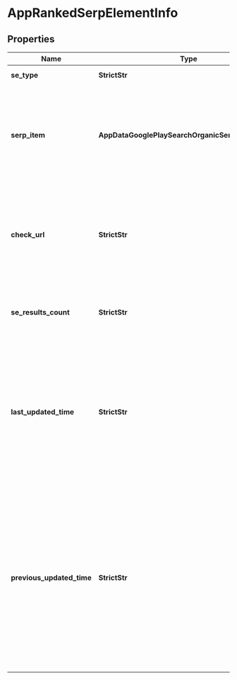 # AppRankedSerpElementInfo


## Properties

| Name | Type | Description | Notes |
|------------ | ------------- | ------------- | -------------|
**se_type** | **StrictStr** | search engine type |[optional]|
**serp_item** | **AppDataGooglePlaySearchOrganicSerpElementItem** | contains data on the SERP element<br>the list of supported SERP elements can be found below |[optional]|
**check_url** | **StrictStr** | direct URL to search engine results<br>you can use it to make sure that we provided accurate results |[optional]|
**se_results_count** | **StrictStr** | number of search results for the returned keyword |[optional]|
**last_updated_time** | **StrictStr** | date and time when SERP data was updated<br>in the UTC format: “yyyy-mm-dd hh-mm-ss +00:00”<br>example:<br>2019-11-15 12:57:46 +00:00 |[optional]|
**previous_updated_time** | **StrictStr** | previous to the most recent date and time when SERP data was updated<br>in the UTC format: “yyyy-mm-dd hh-mm-ss +00:00”<br>example:<br>2019-10-15 12:57:46 +00:00;<br>in this case, will equal null |[optional]|